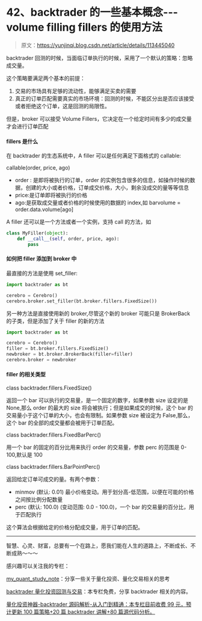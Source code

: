 # 42、backtrader 的一些基本概念---volume filling fillers 的使用方法

> 原文：<https://yunjinqi.blog.csdn.net/article/details/113445040>

backtrader 回测的时候，当面临订单执行的时候，采用了一个默认的策略：忽略成交量。

这个策略要满足两个基本的前提：

1.  交易的市场具有足够的流动性，能够满足买卖的需要
2.  真正的订单匹配需要真实的市场环境：回测的时候，不能区分出是否应该接受或者拒绝这个订单，这是回测的局限性。

但是，broker 可以接受 Volume Fillers，它决定在一个给定时间有多少的成交量才会进行订单匹配

#### fillers 是什么

在 backtrader 的生态系统中，A filler 可以是任何满足下面格式的 callable:

callable(order, price, ago)

*   order : 是即将被执行的订单，order 的实例包含很多的信息，如操作时候的数据，创建的大小或者价格，订单成交价格，大小，剩余没成交的量等等信息
*   price:是订单即将被执行的价格
*   ago:是获取成交量或者价格的时候使用的数据的 index,如 barvolume = order.data.volume[ago]

A filler 还可以是一个方法或者一个实例，支持 call 的方法，如

```py
class MyFiller(object):
    def __call__(self, order, price, ago):
        pass 
```

#### 如何把 filler 添加到 broker 中

最直接的方法是使用 set_filler:

```py
import backtrader as bt

cerebro = Cerebro()
cerebro.broker.set_filler(bt.broker.fillers.FixedSize()) 
```

另一种方法是直接使用新的 broker,尽管这个新的 broker 可能只是 BrokerBack 的子类，但是添加了关于 filler 的新的方法

```py
import backtrader as bt

cerebro = Cerebro()
filler = bt.broker.fillers.FixedSize()
newbroker = bt.broker.BrokerBack(filler=filler)
cerebro.broker = newbroker 
```

#### filler 的相关类型

class backtrader.fillers.FixedSize()

返回一个 bar 可以执行的交易量，是一个固定的数字，如果参数 size 设定的是 None,那么 order 的最大的 size 将会被执行；但是如果成交的时候，这个 bar 的交易量小于这个订单的大小，也会有限制。如果参数 size 被设定为 False,那么，这个 bar 的全部的成交量都会被用于订单匹配。

class backtrader.fillers.FixedBarPerc()

用一个 bar 的固定的百分比用来执行 order 的交易量，参数 perc 的范围是 0-100,默认是 100

class backtrader.fillers.BarPointPerc()

返回给定订单可成交的量。有两个参数：

*   minmov (默认: 0.01) 最小价格变动。用于划分高-低范围，以便在可能的价格之间按比例分配数量
*   perc (默认: 100.0) (变动范围: 0.0 - 100.0)，一个 bar 的交易量的百分比，用于匹配执行

这个算法会根据给定的价格分配成交量，用于订单的匹配。

* * *

智慧、心灵、财富，总要有一个在路上，愿我们能在人生的道路上，不断成长、不断成熟～～～

感兴趣可以关注我的专栏：

[my_quant_study_note](https://www.zhihu.com/column/quant-study)：分享一些关于量化投资、量化交易相关的思考

[backtrader 量化投资回测与交易](https://zhuanlan.zhihu.com/c_1189276087837011968)：本专栏免费，分享 backtrader 相关的内容。

[量化投资神器-backtrader 源码解析-从入门到精通：本专栏目前收费 99 元，预计更新 100 篇策略+20 篇 backtrader 讲解+80 篇源代码分析。](https://link.zhihu.com/?target=https%3A//yunjinqi.blog.csdn.net/article/details/107594251)